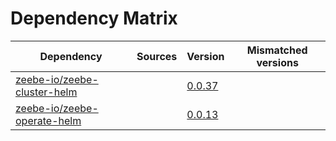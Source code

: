 # Dependency Matrix

Dependency | Sources | Version | Mismatched versions
---------- | ------- | ------- | -------------------
[zeebe-io/zeebe-cluster-helm](https://github.com/zeebe-io/zeebe-cluster-helm) |  | [0.0.37](https://github.com/zeebe-io/zeebe-cluster-helm/releases/tag/v0.0.37) | 
[zeebe-io/zeebe-operate-helm](https://github.com/zeebe-io/zeebe-operate-helm) |  | [0.0.13](https://github.com/zeebe-io/zeebe-operate-helm/releases/tag/v0.0.13) | 
